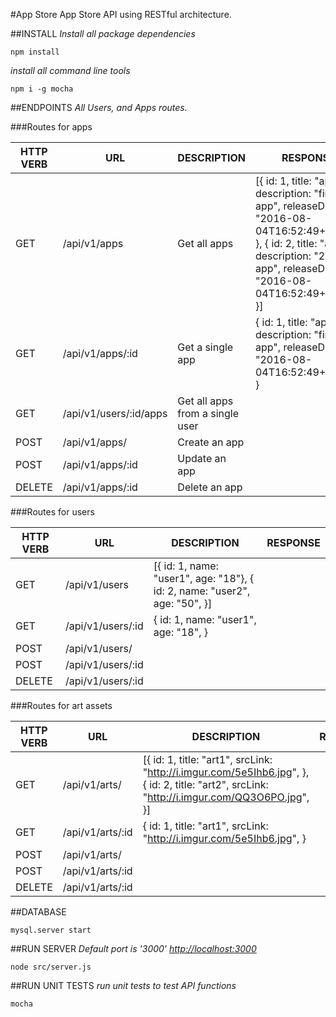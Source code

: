 #App Store
App Store API using RESTful architecture.

##INSTALL
*Install all package dependencies*
```
npm install
```

*install all command line tools*
```
npm i -g mocha
```

##ENDPOINTS
*All Users, and Apps routes.*

###Routes for apps

| HTTP VERB | URL | DESCRIPTION | RESPONSE |
|---|---|---|---|
|GET|/api/v1/apps|Get all apps|[{ id: 1, title: "app1", description: "first app", releaseDate: "2016-08-04T16:52:49+00:00", }, { id: 2, title: "app2", description: "2nd app", releaseDate: "2016-08-04T16:52:49+00:00", }]|
|GET|/api/v1/apps/:id|Get a single app|{ id: 1, title: "app1", description: "first app", releaseDate: "2016-08-04T16:52:49+00:00" }|
|GET|/api/v1/users/:id/apps|Get all apps from a single user||
|POST|/api/v1/apps/|Create an app||
|POST|/api/v1/apps/:id|Update an app||
|DELETE|/api/v1/apps/:id|Delete an app||

###Routes for users

| HTTP VERB | URL | DESCRIPTION | RESPONSE |
|---|---|---|---|
|GET|/api/v1/users|[{ id: 1, name: "user1", age: "18"}, { id: 2, name: "user2", age: "50", }]|
|GET|/api/v1/users/:id|{ id: 1, name: "user1", age: "18", }|
|POST|/api/v1/users/||
|POST|/api/v1/users/:id||
|DELETE|/api/v1/users/:id||

###Routes for art assets

| HTTP VERB | URL | DESCRIPTION | RESPONSE |
|---|---|---|---|
|GET|/api/v1/arts/|[{ id: 1, title: "art1", srcLink: "http://i.imgur.com/5e5Ihb6.jpg", }, { id: 2, title: "art2", srcLink: "http://i.imgur.com/QQ3O6PO.jpg", }]|
|GET|/api/v1/arts/:id|{ id: 1, title: "art1", srcLink: "http://i.imgur.com/5e5Ihb6.jpg", }|
|POST|/api/v1/arts/||
|POST|/api/v1/arts/:id||
|DELETE|/api/v1/arts/:id||

##DATABASE
```
mysql.server start
```

##RUN SERVER
*Default port is '3000' [http://localhost:3000](http://localhost:3000)*

```
node src/server.js
```

##RUN UNIT TESTS
*run unit tests to test API functions*
```
mocha
```

